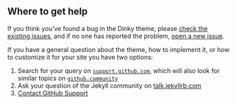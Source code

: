 ## Where to get help

If you think you've found a bug in the Dinky theme, please [check the existing issues](https://github.com/pages-themes/dinky/issues), and if no one has reported the problem, [open a new issue](https://github.com/pages-themes/dinky/issues/new).

If you have a general question about the theme, how to implement it, or how to customize it for your site you have two options:

1. Search for your query on [`support.github.com`](https://support.github.com/?q=pages+Dinky+theme), which will also look for similar topics on [`github.community`](https://github.community/search?q=pages+Dinky+theme)
2. Ask your question of the Jekyll community on [talk.jekyllrb.com](https://talk.jekyllrb.com/)
3. [Contact GitHub Support](https://github.com/contact?form%5Bsubject%5D=GitHub%20Pages%20theme%20pages-themes/dinky)
